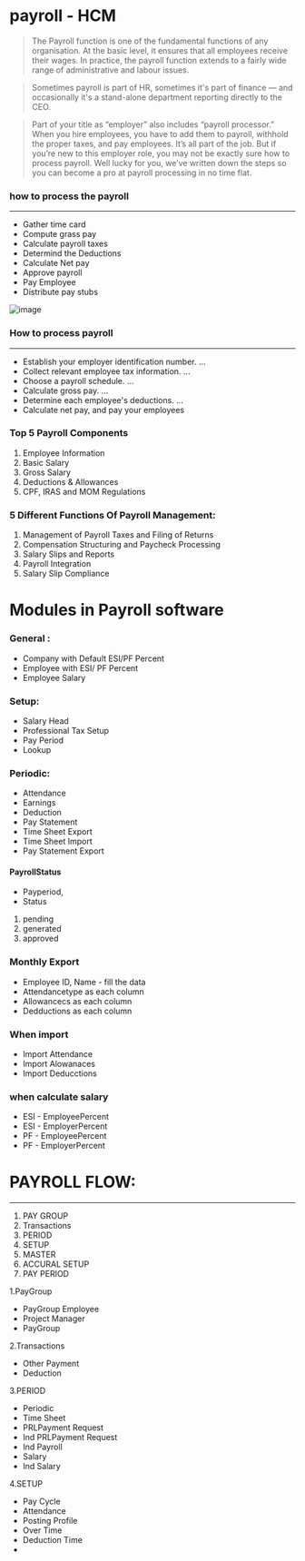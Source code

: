 # payroll - HCM
>The Payroll function is one of the fundamental functions of any organisation. 
>At the basic level, it ensures that all employees receive their wages. In practice, 
>the payroll function extends to a fairly wide range of administrative and labour issues.

>Sometimes payroll is part of HR, sometimes it's part of finance — and occasionally it's a stand-alone department reporting directly to the CEO.

>Part of your title as “employer” also includes “payroll processor.” 
>When you hire employees, you have to add them to payroll, withhold the proper taxes, and pay employees. 
>It’s all part of the job. But if you’re new to this employer role, you may not be exactly sure how to process payroll. 
>Well lucky for you, we’ve written down the steps so you can become a pro at payroll processing in no time flat.

### how to process the payroll
--------------------------------
- Gather time card
- Compute grass pay
- Calculate payroll taxes
- Determind the Deductions
- Calculate Net pay
- Approve payroll
- Pay Employee
- Distribute pay stubs

![image](https://user-images.githubusercontent.com/105497741/186337768-738f5eed-c841-4612-8f43-95a4cda8e99c.png)

### How to process payroll
---------------------------
- Establish your employer identification number. ...
- Collect relevant employee tax information. ...
- Choose a payroll schedule. ...
- Calculate gross pay. ...
- Determine each employee's deductions. ...
- Calculate net pay, and pay your employees

### Top 5 Payroll Components
1. Employee Information
2. Basic Salary
3. Gross Salary
4. Deductions & Allowances
5. CPF, IRAS and MOM Regulations

### 5 Different Functions Of Payroll Management:
1. Management of Payroll Taxes and Filing of Returns
2. Compensation Structuring and Paycheck Processing
3. Salary Slips and Reports
4. Payroll Integration
5. Salary Slip Compliance


# Modules in Payroll software


### General :

- Company with Default ESI/PF Percent
- Employee with ESI/ PF Percent
- Employee Salary

### Setup:

- Salary Head
- Professional Tax Setup
- Pay Period
- Lookup

### Periodic:

- Attendance
- Earnings
- Deduction
- Pay Statement
- Time Sheet Export
- Time Sheet Import
- Pay Statement Export

#### PayrollStatus
- Payperiod,
- Status
 1. pending
 2. generated
 3. approved

### Monthly Export

- Employee ID, Name - fill the data
- Attendancetype as each column
- Allowancecs as each column
- Dedductions as each column

### When import
- Import Attendance
- Import Alowanaces
- Import Deducctions

### when calculate salary
- ESI - EmployeePercent
- ESI - EmployerPercent
- PF - EmployeePercent
- PF - EmployerPercent


# PAYROLL FLOW:
--------------
1. PAY GROUP
2. Transactions
3. PERIOD
4. SETUP
5. MASTER
6. ACCURAL SETUP
7. PAY PERIOD

1.PayGroup
- PayGroup Employee
- Project Manager
- PayGroup

2.Transactions
- Other Payment
- Deduction

3.PERIOD

- Periodic
- Time Sheet
- PRLPayment Request
- Ind PRLPayment Request
- Ind Payroll
- Salary
- Ind Salary

4.SETUP

- Pay Cycle
- Attendance
- Posting Profile
- Over Time
- Deduction Time
- 
